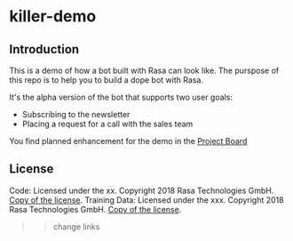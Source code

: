 # killer-demo

## Introduction
This is a demo of how a bot built with Rasa can look like. The purspose of this repo is to help you to build a dope bot with Rasa. 

It's the alpha version of the bot that supports two user goals: 
- Subscribing to the newsletter
- Placing a request for a call with the sales team

You find planned enhancement for the demo in the [Project Board](https://github.com/RasaHQ/killer-demo/projects/1)

## License
Code: Licensed under the xx. Copyright 2018 Rasa Technologies GmbH. [Copy of the license](LICENSE.txt). 
Training Data: Licensed under the xxx. Copyright 2018 Rasa Technologies GmbH. [Copy of the license](LICENSE.txt).
>> change links
